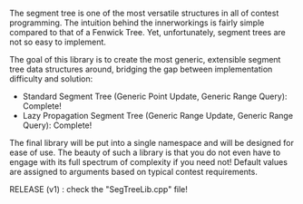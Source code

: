 The segment tree is one of the most versatile structures in all of contest programming. The intuition behind the innerworkings
is fairly simple compared to that of a Fenwick Tree. Yet, unfortunately, segment trees are not so easy to implement. 

The goal of this library is to create the most generic, extensible segment tree data structures around, bridging the gap 
between implementation difficulty and solution:
- Standard Segment Tree (Generic Point Update, Generic Range Query): Complete!
- Lazy Propagation Segment Tree (Generic Range Update, Generic Range Query): Complete!

The final library will be put into a single namespace and will be designed for ease of use. The beauty of such a library is that you do not even have to engage with its full spectrum of complexity if you need not! Default values are assigned to arguments based on typical contest requirements. 

RELEASE (v1) : check the "SegTreeLib.cpp" file!
